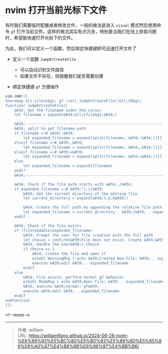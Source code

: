 # nvim 打开当前光标下文件


有时我们需要临时配置或者修改文件，一般的做法是进入 `visual` 模式然后使用命令 `gf` 打开当前文件。这样的做法其实有点冗余，特别是当我们在线上排查问题时，希望能快速打开光标下的文件。

为此，我们可以定义一个函数，然后绑定快捷键即可迅速打开文件了

- 定义一个函数 `JumpOrCreateFile`

    - 可以自动识别文件路径
    - 如果文件不存在，则提醒我们是否需要创建

- 绑定快捷键 `gf` 方便操作


```lua
vim.cmd([[
nnoremap &lt;silent&gt; gf :call JumpOrCreateFile()&lt;CR&gt;
function! JumpOrCreateFile()
    &#34; Get the filename under the cursor
    let filename = expand(&#34;&lt;cfile&gt;&#34;)

    &#34;--------------------------------------------------------------------------
    &#34; split to get filename path
    if filename =~# &#39;:&#39;
        let expanded_filename = expand(split(filename, &#34;:&#34;)[1])
    elseif filename =~# &#39;,&#39;
        let expanded_filename = expand(split(filename, &#34;,&#34;)[1])
    elseif filename =~# &#39;=&#39;
        let expanded_filename = expand(split(filename, &#34;=&#34;)[1])
    else
        let expanded_filename = expand(filename)
    endif
    &#34;--------------------------------------------------------------------------

    &#34; Check if the file path starts with &#34;./&#34;
    if expanded_filename =~# &#39;^\.\/&#39;
        &#34; Get the current directory of the editing file
        let current_directory = expand(&#39;%:p:h&#39;)

        &#34; Create the full path by appending the relative file path
        let expanded_filename = current_directory . &#39;/&#39; . expanded_filename
    endif

    &#34; Check if the file exists
    if !filereadable(expanded_filename)
        &#34; Prompt the user for file creation with the full path
        let choice = confirm(&#39;File does not exist. Create &#34;&#39; . expanded_filename . &#39;&#34;?&#39;, &#34;&amp;Yes\n&amp;No&#34;, 1)
        &#34; Handle the user&#39;s choice
        if choice == 1
            &#34; Create the file and open it
            echohl WarningMsg | echo &#39;Created New File: &#39; . expanded_filename | echohl None
            execute &#39;edit &#39; . expanded_filename
        endif
    else
        &#34; File exists, perform normal gf behavior
        echohl ModeMsg | echo &#39;Open File: &#39; . expanded_filename | echohl None
        &#34; execute &#39;normal! gf&#39;
        execute &#39;edit &#39; . expanded_filename
    endif
endfunction
]])
```

&lt;!--more--&gt;


---

> 作者: william  
> URL: https://williamlfang.github.io/2024-06-26-nvim-%E6%89%93%E5%BC%80%E5%BD%93%E5%89%8D%E5%85%89%E6%A0%87%E4%B8%8B%E6%96%87%E4%BB%B6/  

